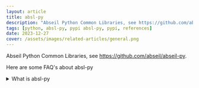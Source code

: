 ```yaml
---
layout: article
title: absl-py
description: "Abseil Python Common Libraries, see https://github.com/abseil/abseil-py."
tags: [python, absl-py, pypi absl-py, pypi, references]
date: 2023-12-27
cover: /assets/images/related-articles/general.png
---
```


Abseil Python Common Libraries, see https://github.com/abseil/abseil-py.

Here are some FAQ's about absl-py
<details>
<summary>What is absl-py</summary>
Abseil Python Common Libraries, see https://github.com/abseil/abseil-py.
</details>

